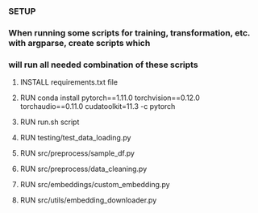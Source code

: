 ### SETUP

### When running some scripts for training, transformation, etc. with argparse, create scripts which

### will run all needed combination of these scripts

1. INSTALL requirements.txt file
2. RUN conda install pytorch==1.11.0 torchvision==0.12.0 torchaudio==0.11.0 cudatoolkit=11.3 -c pytorch
3. RUN run.sh script
4. RUN testing/test_data_loading.py
5. RUN src/preprocess/sample_df.py
6. RUN src/preprocess/data_cleaning.py
7. RUN src/embeddings/custom_embedding.py

8. RUN src/utils/embedding_downloader.py